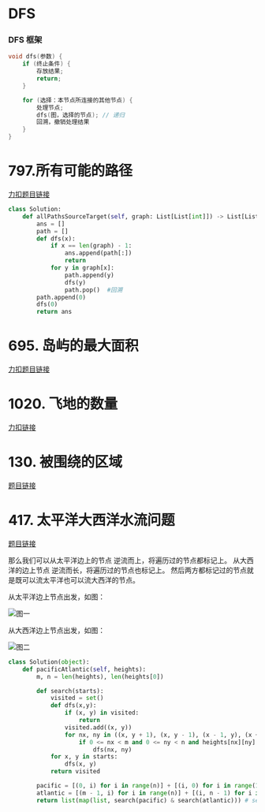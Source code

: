 # DFS
### DFS 框架
```cpp
void dfs(参数) {
    if (终止条件) {
        存放结果;
        return;
    }

    for (选择：本节点所连接的其他节点) {
        处理节点;
        dfs(图，选择的节点); // 递归
        回溯，撤销处理结果
    }
}

```

# 797.所有可能的路径 

[力扣题目链接](https://leetcode.cn/problems/all-paths-from-source-to-target/)

```py
class Solution:
    def allPathsSourceTarget(self, graph: List[List[int]]) -> List[List[int]]:
        ans = []
        path = []
        def dfs(x):
            if x == len(graph) - 1:
                ans.append(path[:])
                return
            for y in graph[x]:
                path.append(y)
                dfs(y)
                path.pop()  #回溯
        path.append(0)
        dfs(0)
        return ans
```

# 695. 岛屿的最大面积 

[力扣题目链接](https://leetcode.cn/problems/max-area-of-island/)

# 1020. 飞地的数量 

[力扣链接](https://leetcode.cn/problems/number-of-enclaves/description/)

# 130. 被围绕的区域 

[题目链接](https://leetcode.cn/problems/surrounded-regions/)

# 417. 太平洋大西洋水流问题 

[题目链接](https://leetcode.cn/problems/pacific-atlantic-water-flow/)

那么我们可以从太平洋边上的节点 逆流而上，将遍历过的节点都标记上。 从大西洋的边上节点 逆流而长，将遍历过的节点也标记上。 然后两方都标记过的节点就是既可以流太平洋也可以流大西洋的节点。

从太平洋边上节点出发，如图：  

![图一](https://code-thinking-1253855093.file.myqcloud.com/pics/20220722103029.png)

从大西洋边上节点出发，如图：  

![图二](https://code-thinking-1253855093.file.myqcloud.com/pics/20220722103330.png)

```py
class Solution(object):
    def pacificAtlantic(self, heights):
        m, n = len(heights), len(heights[0])

        def search(starts):
            visited = set()
            def dfs(x,y):
                if (x, y) in visited:
                    return
                visited.add((x, y))
                for nx, ny in ((x, y + 1), (x, y - 1), (x - 1, y), (x + 1, y)):
                    if 0 <= nx < m and 0 <= ny < n and heights[nx][ny] >= heights[x][y]:    #只考虑高度相同或更大的单元格
                        dfs(nx, ny)
            for x, y in starts:
                dfs(x, y)
            return visited

        pacific = [(0, i) for i in range(n)] + [(i, 0) for i in range(1, m)] # 第一行第一列坐标
        atlantic = [(m - 1, i) for i in range(n)] + [(i, n - 1) for i in range(m - 1)]  # 最后一行最后一列坐标
        return list(map(list, search(pacific) & search(atlantic))) # set intersection, 然后把每个tuple map成list
```

